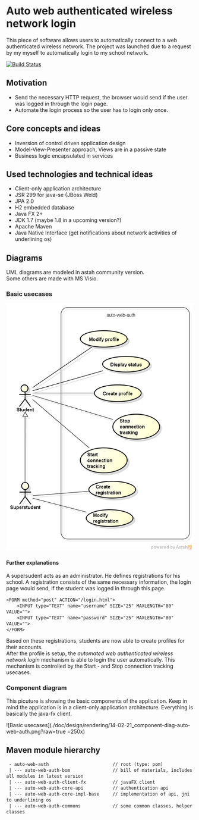 Auto web authenticated wireless network login
=================================================

This piece of software allows users to automatically connect to a web authenticated wireless network. 
The project was launched due to a request by my myself to automatically login to my school network.
  
  
  [![Build Status](https://travis-ci.org/abertschi/auto-web-auth.svg?branch=master)](https://travis-ci.org/abertschi/auto-web-auth)

## Motivation
 - Send the necessary HTTP request, the browser would send if the user was logged in through the login page.
 - Automate the login process so the user has to login only once.

## Core concepts and ideas
 - Inversion of control driven application design
 - Model-View-Presenter approach, Views are in a passive state
 - Business logic encapsulated in services

## Used technologies and technical ideas
 - Client-only application architecture
 - JSR 299 for java-se (JBoss Weld)
 - JPA 2.0
 - H2 embedded database
 - Java FX 2+
 - JDK 1.7 (maybe 1.8 in a upcoming version?)
 - Apache Maven
 - Java Native Interface (get notifications about network activities of underlining os)
 
## Diagrams
UML diagrams are modeled in astah community version.  
Some others are made with MS Visio.

### Basic usecases
![Basic usecases](./doc/design/rendering/14-02-21_basic-usecases.png?raw=true)  

#### Further explanations
A supersudent acts as an administrator. He defines registrations for his school. A registration consists of the same necessary information, the login page would send, if the student was logged in through this page.

    <FORM method="post" ACTION="/login.html">  
    	<INPUT type="TEXT" name="username" SIZE="25" MAXLENGTH="80" VALUE="">  
    	<INPUT type="TEXT" name="password" SIZE="25" MAXLENGTH="80" VALUE="">  
    </FORM>

Based on these registrations, students are now able to create profiles for their accounts.  
After the profile is setup, the *automated web authenticated wireless network login* mechanism is able to login the user automatically. This mechanism is controlled by the Start - and Stop connection tracking usecases.

### Component diagram
This picuture is showing the basic components of the application. Keep in mind the application is in a client-only application architecture. Everything is basically the java-fx client.

![Basic usecases](./doc/design/rendering/14-02-21_component-diag-auto-web-auth.png?raw=true =250x)

## Maven module hierarchy

     - auto-web-auth                        // root (type: pom)
     | --- auto-web-auth-bom                // bill of materials, includes all modules in latest version
     | --- auto-web-auth-client-fx          // javaFX client
     | --- auto-web-auth-core-api           // authentication api
     | --- auto-web-auth-core-impl-base     // implementation of api, jni to underlining os
     | --- auto-web-auth-commons            // some common classes, helper classes
